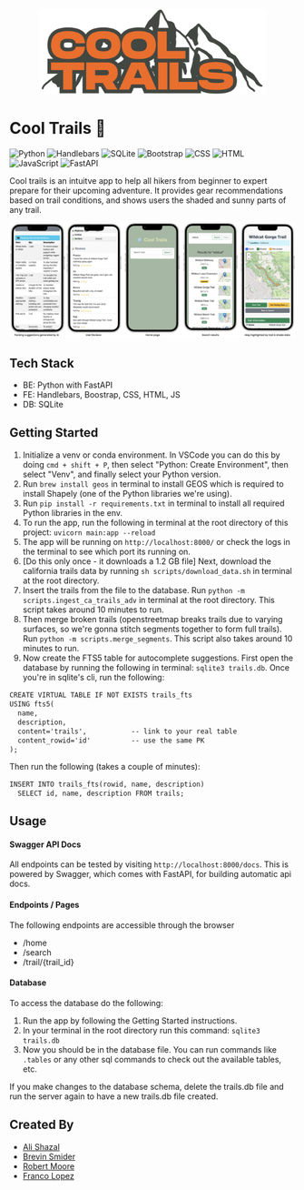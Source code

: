 <div align="center" width="100%">
    <img src="images/Logo Image.jpg" width="400" alt="" />
</div>

# Cool Trails 🥾

<!-- ▼▼▼▼ Uncomment these if the Repo is made public ▼▼▼▼ -->

<!-- <a target="_blank" href="https://github.com/rlmoore-b/cool-trails"><img src="https://img.shields.io/github/stars/rlmoore-b/cool-trails?style=flat" /></a> 
<a target="_blank" href="https://github.com/rlmoore-b/cool-trails"><img src="https://img.shields.io/github/last-commit/rlmoore-b/cool-trails" ></a> -->
<!-- <a href="https://github.com/rlmoore-b/cool-trails"><img src="https://hits.sh/github.com/rlmoore-b/cool-trails.svg?style=flat-square&label=%20Views&color=purple" alt="Views" /></a> -->

<img src="https://img.shields.io/badge/Python-FFD43B?style=for-the-badge&logo=python&logoColor=blue" alt="Python" /></a>
<img src="https://img.shields.io/badge/Handlebars%20js-f0772b?style=for-the-badge&logo=handlebarsdotjs&logoColor=black" alt="Handlebars" /><a>
<img src="https://img.shields.io/badge/Sqlite-003B57?style=for-the-badge&logo=sqlite&logoColor=white" alt="SQLite" /></a>
<img src="https://img.shields.io/badge/Bootstrap-563D7C?style=for-the-badge&logo=bootstrap&logoColor=white" alt="Bootstrap" /></a>
<img src="https://img.shields.io/badge/CSS3-1572B6?style=for-the-badge&logo=css3&logoColor=white" alt="CSS" /></a>
<img src="https://img.shields.io/badge/HTML5-E34F26?style=for-the-badge&logo=html5&logoColor=white" alt="HTML" /></a>
<img src="https://img.shields.io/badge/JavaScript-323330?style=for-the-badge&logo=javascript&logoColor=F7DF1E" alt="JavaScript" /></a>
<img src="https://img.shields.io/badge/fastapi-109989?style=for-the-badge&logo=FASTAPI&logoColor=white" alt="FastAPI" /></a>

Cool trails is an intuitve app to help all hikers from beginner to expert prepare for their upcoming adventure. It provides gear recommendations based on trail conditions, and shows users the shaded and sunny parts of any trail. 

<img src="images/Demo Image.jpg" width="700" alt="" />

## Tech Stack
- BE: Python with FastAPI
- FE: Handlebars, Boostrap, CSS, HTML, JS
- DB: SQLite

## Getting Started
1. Initialize a venv or conda environment. In VSCode you can do this by doing ```cmd + shift + P```, then select "Python: Create Environment", then select "Venv", and finally select your Python version.
2. Run ```brew install geos``` in terminal to install GEOS which is required to install Shapely (one of the Python libraries we're using).
3. Run ```pip install -r requirements.txt``` in terminal to install all required Python libraries in the env.
4. To run the app, run the following in terminal at the root directory of this project: ```uvicorn main:app --reload```
5. The app will be running on ```http://localhost:8000/``` or check the logs in the terminal to see which port its running on.
6. [Do this only once - it downloads a 1.2 GB file] Next, download the california trails data by running ```sh scripts/download_data.sh``` in terminal at the root directory.
7. Insert the trails from the file to the database. Run ```python -m scripts.ingest_ca_trails_adv``` in terminal at the root directory. This script takes around 10 minutes to run.
8. Then merge broken trails (openstreetmap breaks trails due to varying surfaces, so we're gonna stitch segments together to form full trails). Run ```python -m scripts.merge_segments```. This script also takes around 10 minutes to run.
9. Now create the FTS5 table for autocomplete suggestions. First open the database by running the following in terminal: ```sqlite3 trails.db```. Once you're in sqlite's cli, run the following:
```
CREATE VIRTUAL TABLE IF NOT EXISTS trails_fts
USING fts5(
  name, 
  description,
  content='trails',           -- link to your real table
  content_rowid='id'          -- use the same PK
);
```
Then run the following (takes a couple of minutes):
```
INSERT INTO trails_fts(rowid, name, description)
  SELECT id, name, description FROM trails;
```

## Usage

#### Swagger API Docs
All endpoints can be tested by visiting ```http://localhost:8000/docs```. This is powered by Swagger, which comes with FastAPI, for building automatic api docs.

#### Endpoints / Pages
The following endpoints are accessible through the browser
- /home
- /search
- /trail/{trail_id}

#### Database
To access the database do the following:
1. Run the app by following the Getting Started instructions.
2. In your terminal in the root directory run this command: ```sqlite3 trails.db```
3. Now you should be in the database file. You can run commands like ```.tables``` or any other sql commands to check out the available tables, etc.

If you make changes to the database schema, delete the trails.db file and run the server again to have a new trails.db file created.

## Created By

- [Ali Shazal](https://github.com/alishazal)
- [Brevin Smider](https://github.com/bsmider)
- [Robert Moore](https://github.com/rlmoore-b)
- [Franco Lopez](https://github.com/FrancoLopezDev)